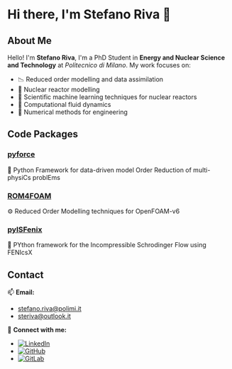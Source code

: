 # Hi there, I'm Stefano Riva 👋

## About Me

Hello! I'm **Stefano Riva**, I'm a PhD Student in **Energy and Nuclear Science and Technology** at *Politecnico di Milano*. My work focuses on:

- 📉 Reduced order modelling and data assimilation
- 🔬 Nuclear reactor modelling
- 🌟 Scientific machine learning techniques for nuclear reactors
- 🌊 Computational fluid dynamics
- 🔢 Numerical methods for engineering

## Code Packages

### [**pyforce**](https://github.com/ERMETE-Lab/ROSE-pyforce)
🚀 Python Framework for data-driven model Order Reduction of multi-physiCs problEms

### [**ROM4FOAM**](https://github.com/ERMETE-Lab/ROSE-ROM4FOAM)
⚙️ Reduced Order Modelling techniques for OpenFOAM-v6

### [**pyISFenix**](https://github.com/ERMETE-Lab/MP-pyISFenix)
🔬 PYthon framework for the Incompressible Schrodinger Flow using FENIcsX

## Contact

📫 **Email:**
- [stefano.riva@polimi.it](mailto:stefano.riva@polimi.it)
- [steriva@outlook.it](mailto:steriva@outlook.it)

🔗 **Connect with me:**
- [![LinkedIn](https://img.shields.io/badge/LinkedIn-Steriva-blue?style=flat-square&logo=linkedin)](https://linkedin.com/in/steriva)
- [![GitHub](https://img.shields.io/badge/GitHub-Steriva-black?style=flat-square&logo=github)](https://github.com/Steriva)
- [![GitLab](https://img.shields.io/badge/GitLab-Steriva-orange?style=flat-square&logo=gitlab)](https://gitlab.com/Steriva)
